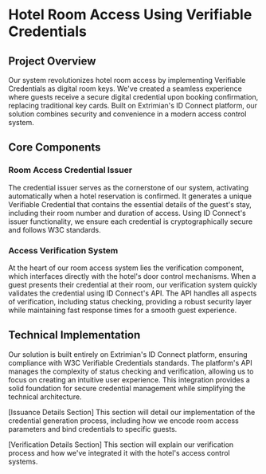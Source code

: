 # Hotel Room Access Using Verifiable Credentials

## Project Overview
Our system revolutionizes hotel room access by implementing Verifiable Credentials as digital room keys. We've created a seamless experience where guests receive a secure digital credential upon booking confirmation, replacing traditional key cards. Built on Extrimian's ID Connect platform, our solution combines security and convenience in a modern access control system.

## Core Components

### Room Access Credential Issuer
The credential issuer serves as the cornerstone of our system, activating automatically when a hotel reservation is confirmed. It generates a unique Verifiable Credential that contains the essential details of the guest's stay, including their room number and duration of access. Using ID Connect's issuer functionality, we ensure each credential is cryptographically secure and follows W3C standards.

### Access Verification System
At the heart of our room access system lies the verification component, which interfaces directly with the hotel's door control mechanisms. When a guest presents their credential at their room, our verification system quickly validates the credential using ID Connect's API. The API handles all aspects of verification, including status checking, providing a robust security layer while maintaining fast response times for a smooth guest experience.

## Technical Implementation
Our solution is built entirely on Extrimian's ID Connect platform, ensuring compliance with W3C Verifiable Credentials standards. The platform's API manages the complexity of status checking and verification, allowing us to focus on creating an intuitive user experience. This integration provides a solid foundation for secure credential management while simplifying the technical architecture.

[Issuance Details Section]
This section will detail our implementation of the credential generation process, including how we encode room access parameters and bind credentials to specific guests.

[Verification Details Section]
This section will explain our verification process and how we've integrated it with the hotel's access control systems.
